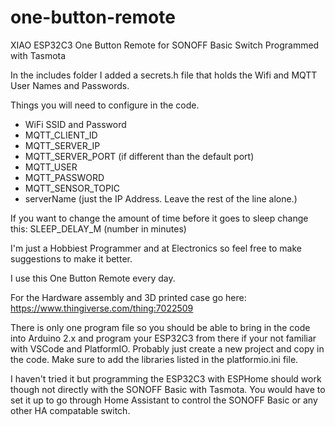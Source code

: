 # one-button-remote
XIAO ESP32C3 One Button Remote for SONOFF Basic Switch Programmed with Tasmota

In the includes folder I added a secrets.h file that holds the Wifi and MQTT User Names and 
Passwords.

Things you will need to configure in the code.
- WiFi SSID and Password
- MQTT_CLIENT_ID
- MQTT_SERVER_IP
- MQTT_SERVER_PORT (if different than the default port)
- MQTT_USER
- MQTT_PASSWORD
- MQTT_SENSOR_TOPIC
- serverName (just the IP Address. Leave the rest of the line alone.)

If you want to change the amount of time before it goes to sleep change this: SLEEP_DELAY_M (number in minutes)

I'm just a Hobbiest Programmer and at Electronics so feel free to make suggestions to make it better.

I use this One Button Remote every day.

For the Hardware assembly and 3D printed case go here: https://www.thingiverse.com/thing:7022509

There is only one program file so you should be able to bring in the code into Arduino 2.x and program your ESP32C3 from there if your not familiar with VSCode and PlatformIO. Probably just create a new project and copy in the code. Make sure to add the libraries listed in the platformio.ini file.

I haven't tried it but programming the ESP32C3 with ESPHome should work though not directly with the SONOFF Basic with Tasmota.
You would have to set it up to go through Home Assistant to control the SONOFF Basic or any other HA compatable switch.